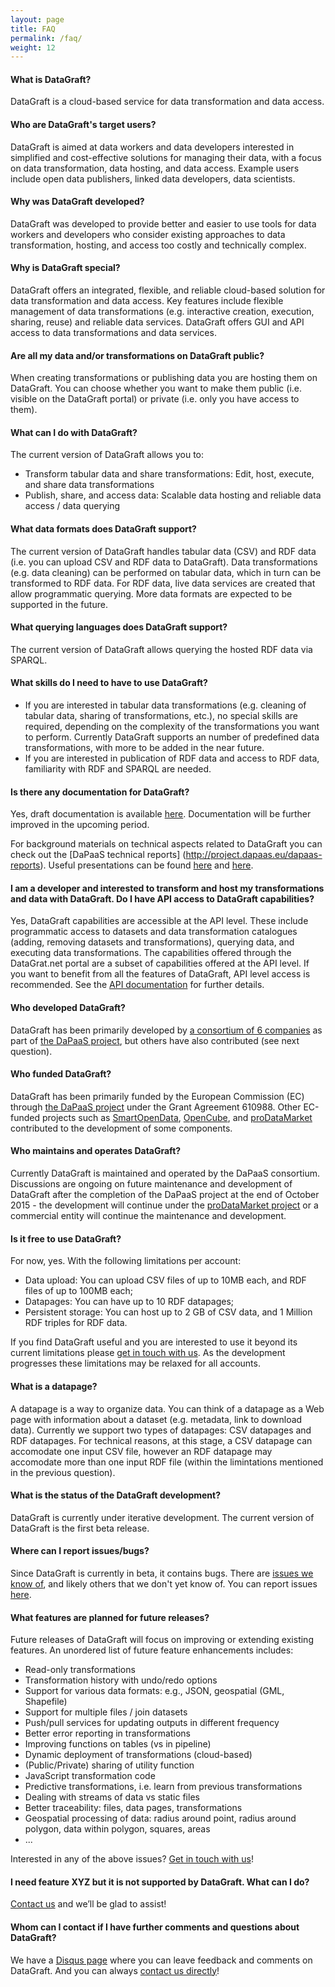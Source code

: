 ```yaml
---
layout: page
title: FAQ
permalink: /faq/
weight: 12
---
```


#### What is DataGraft?

DataGraft is a cloud-based service for data transformation and data access.

#### Who are DataGraft's target users?

DataGraft is aimed at data workers and data developers interested in simplified and cost-effective solutions for managing their data, with a focus on data transformation, data hosting, and data access. Example users include open data publishers, linked data developers, data scientists.

#### Why was DataGraft developed?

DataGraft was developed to provide better and easier to use tools for data workers and developers who consider existing approaches to data transformation, hosting, and access too costly and technically complex.

#### Why is DataGraft special?

DataGraft offers an integrated, flexible, and reliable cloud-based solution for data transformation and data access. Key features include flexible management of data transformations (e.g. interactive creation, execution, sharing, reuse) and reliable data services. DataGraft offers GUI and API access to data transformations and data services. 

#### Are all my data and/or transformations on DataGraft public?

When creating transformations or publishing data you are hosting them on DataGraft. You can choose whether you want to make them public (i.e. visible on the DataGraft portal) or private (i.e. only you have access to them).

#### What can I do with DataGraft?

The current version of DataGraft allows you to:

 * Transform tabular data and share transformations: Edit, host, execute, and share data transformations
 * Publish, share, and access data: Scalable data hosting and reliable data access / data querying


#### What data formats does DataGraft support?

The current version of DataGraft handles tabular data (CSV) and RDF data (i.e. you can upload CSV and RDF data to DataGraft). Data transformations (e.g. data cleaning) can be performed on tabular data, which in turn can be transformed to RDF data. For RDF data, live data services are created that allow programmatic querying. More data formats are expected to be supported in the future.

#### What querying languages does DataGraft support?

The current version of DataGraft allows querying the hosted RDF data via SPARQL.

#### What skills do I need to have to use DataGraft?

 * If you are interested in tabular data transformations (e.g. cleaning of tabular data, sharing of transformations, etc.), no special skills are required, depending on the complexity of the transformations you want to perform. Currently DataGraft supports an number of predefined data transformations, with more to be added in the near future.
 * If you are interested in publication of RDF data and access to RDF data, familiarity with RDF and SPARQL are needed.

#### Is there any documentation for DataGraft?

Yes, draft documentation is available [here](/documentation/). Documentation will be further improved in the upcoming period.

For background materials on technical aspects related to DataGraft you can check out the [DaPaaS technical reports] (http://project.dapaas.eu/dapaas-reports). Useful presentations can be found [here](http://www.slideshare.net/dapaasproject/datagraft-dataasaservice-for-open-data) and  [here](http://www.slideshare.net/ruleml2012/industryruleml2015-datagraft).

#### I am a developer and interested to transform and host my transformations and data  with DataGraft. Do I have API access to DataGraft capabilities?

Yes, DataGraft capabilities are accessible at the API level. These include programmatic access to datasets and data transformation catalogues (adding, removing datasets and transformations), querying data, and executing data transformations. The capabilities offered through the DataGrat.net portal are a subset of capabilities offered at the API level. If you want to benefit from all the features of DataGraft, API level access is recommended. See the [API documentation](/documentation/) for further details.

#### Who developed DataGraft?

DataGraft has been primarily developed by [a consortium of 6 companies](http://project.dapaas.eu/dapaas-partners) as part of [the DaPaaS project](http://project.dapaas.eu/), but others have also contributed (see next question).

#### Who funded DataGraft?

DataGraft has been primarily funded by the European Commission (EC) through [the DaPaaS project](http://project.dapaas.eu/) under the Grant Agreement 610988. Other EC-funded projects such as [SmartOpenData](http://www.smartopendata.eu/),  [OpenCube](http://opencube-project.eu/), and [proDataMarket](http://prodatamarket.eu/) contributed to the development of some components.

#### Who maintains and operates DataGraft?

Currently DataGraft is maintained and operated by the DaPaaS consortium. Discussions are ongoing on future maintenance and development of DataGraft after the completion of the DaPaaS project at the end of October 2015 - the development will continue under the [proDataMarket project](http://prodatamarket.eu/) or a commercial entity will continue the maintenance and development.

#### Is it free to use DataGraft?

For now, yes. With the following limitations per account:

* Data upload: You can upload CSV files of up to 10MB each, and RDF files of up to 100MB each;
* Datapages: You can have up to 10 RDF datapages;
* Persistent storage: You can host up to 2 GB of CSV data, and 1 Million RDF triples for RDF data.

If you find DataGraft useful and you are interested to use it beyond its current limitations please [get in touch with us](https://datagraft.net/contact/). As the development progresses these limitations may be relaxed for all accounts.

#### What is a datapage?

A datapage is a way to organize data. You can think of a datapage as a Web page with information about a dataset (e.g. metadata, link to download data). Currently we support two types of datapages: CSV datapages and RDF datapages. For technical reasons, at this stage, a CSV datapage can accomodate one input CSV file, however an RDF datapage may accomodate more than one input RDF file (within the limintations mentioned in the previous question).

#### What is the status of the DataGraft development?

DataGraft is currently under iterative development. The current version of DataGraft is the first beta release.

#### Where can I report issues/bugs?

Since DataGraft is currently in beta, it contains bugs. There are [issues we know of](https://github.com/dapaas/datagraft/issues), and likely others that we don't yet know of. You can report issues [here](https://github.com/dapaas/datagraft/issues/new).

#### What features are planned for future releases?

Future releases of DataGraft will focus on improving or extending existing features. An unordered list of future feature enhancements includes:

* Read-only transformations
* Transformation history with undo/redo options
* Support for various data formats: e.g., JSON, geospatial (GML, Shapefile)
* Support for multiple files / join datasets
* Push/pull services for updating outputs in different frequency
* Better error reporting in transformations
* Improving functions on tables (vs in pipeline)
* Dynamic deployment of transformations (cloud-based)
* (Public/Private) sharing of utility function
* JavaScript transformation code
* Predictive transformations, i.e. learn from previous transformations
* Dealing with streams of data vs static files
* Better traceability: files, data pages, transformations
* Geospatial processing of data: radius around point, radius around polygon, data within polygon, squares, areas
* ...

Interested in any of the above issues? [Get in touch with us](https://datagraft.net/contact/)!

#### I need feature XYZ but it is not supported by DataGraft. What can I do?
[Contact us](https://datagraft.net/contact/) and we’ll be glad to assist!

#### Whom can I contact if I have further comments and questions about DataGraft?
We have a [Disqus page](https://datagraft.net/feedback/) where you can leave feedback and comments on DataGraft. And you can always [contact us directly](http://project.dapaas.eu/dapaas-contact-us)!
